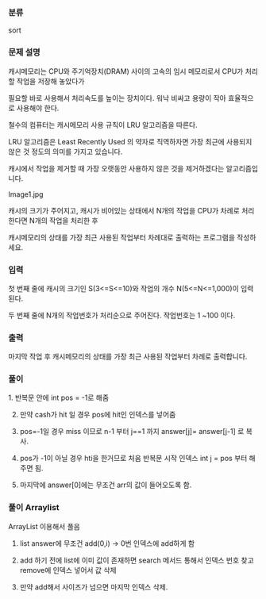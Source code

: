 ### 분류

sort

### 문제 설명

<p>
캐시메모리는 CPU와 주기억장치(DRAM) 사이의 고속의 임시 메모리로서 CPU가 처리할 작업을 저장해 놓았다가

필요할 바로 사용해서 처리속도를 높이는 장치이다. 워낙 비싸고 용량이 작아 효율적으로 사용해야 한다.

철수의 컴퓨터는 캐시메모리 사용 규칙이 LRU 알고리즘을 따른다.

LRU 알고리즘은 Least Recently Used 의 약자로 직역하자면 가장 최근에 사용되지 않은 것 정도의 의미를 가지고 있습니다.

캐시에서 작업을 제거할 때 가장 오랫동안 사용하지 않은 것을 제거하겠다는 알고리즘입니다.

Image1.jpg

캐시의 크기가 주어지고, 캐시가 비어있는 상태에서 N개의 작업을 CPU가 차례로 처리한다면 N개의 작업을 처리한 후

캐시메모리의 상태를 가장 최근 사용된 작업부터 차례대로 출력하는 프로그램을 작성하세요.
</p>


### 입력

 <p>첫 번째 줄에 캐시의 크기인 S(3<=S<=10)와 작업의 개수 N(5<=N<=1,000)이 입력된다.

두 번째 줄에 N개의 작업번호가 처리순으로 주어진다. 작업번호는 1 ~100 이다.</p>

### 출력

 <p>마지막 작업 후 캐시메모리의 상태를 가장 최근 사용된 작업부터 차례로 출력합니다.</p>

### 풀이 
<p>
1. 반복문 안에 int pos = -1로 해줌

2. 만약 cash가 hit 일 경우 pos에 hit인 인덱스를 넣어줌

3. pos=-1일 경우 miss 이므로 n-1 부터 j==1 까지 answer[j]= answer[j-1] 로 복사.

4. pos가 -1이 아닐 경우 hti을 한거므로 처음 반복문 시작 인덱스 int j = pos 부터 해주면 됨.

5. 마지막에 answer[0]에는 무조건 arr의 값이 들어오도록 함.
</p>

### 풀이 Arraylist

<p>
ArrayList 이용해서 풀음

1. list answer에 무조건 add(0,i) -> 0번 인덱스에 add하게 함

2. add 하기 전에 list에 이미 값이 존재하면 search 메서드 통해서 인덱스 번호 찾고 remove에 인덱스 넣어서 값 삭제

3. 만약 add해서 사이즈가 넘으면 마지막 인덱스 삭제. 

</p>

